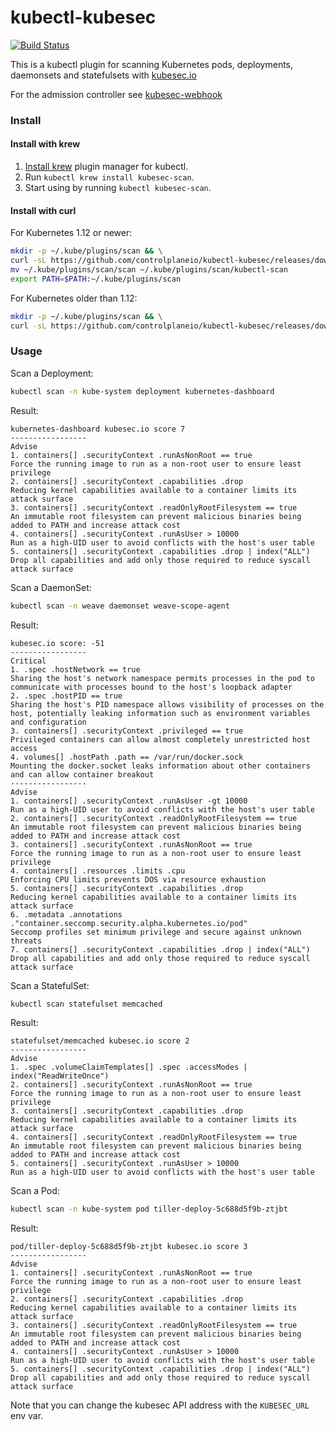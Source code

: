 # kubectl-kubesec

[![Build Status](https://travis-ci.org/controlplaneio/kubectl-kubesec.svg?branch=master)](https://travis-ci.org/controlplaneio/kubectl-kubesec)

This is a kubectl plugin for scanning Kubernetes pods, deployments, daemonsets and statefulsets with [kubesec.io](https://kubesec.io)

For the admission controller see [kubesec-webhook](https://github.com/controlplaneio/kubesec-webhook)

### Install

#### Install with krew

1. [Install krew](https://github.com/GoogleContainerTools/krew) plugin manager
   for kubectl.
2. Run `kubectl krew install kubesec-scan`.
3. Start using by running `kubectl kubesec-scan`.

#### Install with curl

For Kubernetes 1.12 or newer:

```bash
mkdir -p ~/.kube/plugins/scan && \
curl -sL https://github.com/controlplaneio/kubectl-kubesec/releases/download/1.0.0/kubectl-kubesec_1.0.0_`uname -s`_amd64.tar.gz | tar xzvf - -C ~/.kube/plugins/scan
mv ~/.kube/plugins/scan/scan ~/.kube/plugins/scan/kubectl-scan
export PATH=$PATH:~/.kube/plugins/scan
```

For Kubernetes older than 1.12:

```bash
mkdir -p ~/.kube/plugins/scan && \
curl -sL https://github.com/controlplaneio/kubectl-kubesec/releases/download/0.3.1/kubectl-kubesec_0.3.1_`uname -s`_amd64.tar.gz | tar xzvf - -C ~/.kube/plugins/scan
```

### Usage

Scan a Deployment:

```bash
kubectl scan -n kube-system deployment kubernetes-dashboard
```

Result:

```
kubernetes-dashboard kubesec.io score 7
-----------------
Advise
1. containers[] .securityContext .runAsNonRoot == true
Force the running image to run as a non-root user to ensure least privilege
2. containers[] .securityContext .capabilities .drop
Reducing kernel capabilities available to a container limits its attack surface
3. containers[] .securityContext .readOnlyRootFilesystem == true
An immutable root filesystem can prevent malicious binaries being added to PATH and increase attack cost
4. containers[] .securityContext .runAsUser > 10000
Run as a high-UID user to avoid conflicts with the host's user table
5. containers[] .securityContext .capabilities .drop | index("ALL")
Drop all capabilities and add only those required to reduce syscall attack surface
```

Scan a DaemonSet:

```bash
kubectl scan -n weave daemonset weave-scope-agent
```

Result:

```
kubesec.io score: -51
-----------------
Critical
1. .spec .hostNetwork == true
Sharing the host's network namespace permits processes in the pod to communicate with processes bound to the host's loopback adapter
2. .spec .hostPID == true
Sharing the host's PID namespace allows visibility of processes on the host, potentially leaking information such as environment variables and configuration
3. containers[] .securityContext .privileged == true
Privileged containers can allow almost completely unrestricted host access
4. volumes[] .hostPath .path == /var/run/docker.sock
Mounting the docker.socket leaks information about other containers and can allow container breakout
-----------------
Advise
1. containers[] .securityContext .runAsUser -gt 10000
Run as a high-UID user to avoid conflicts with the host's user table
2. containers[] .securityContext .readOnlyRootFilesystem == true
An immutable root filesystem can prevent malicious binaries being added to PATH and increase attack cost
3. containers[] .securityContext .runAsNonRoot == true
Force the running image to run as a non-root user to ensure least privilege
4. containers[] .resources .limits .cpu
Enforcing CPU limits prevents DOS via resource exhaustion
5. containers[] .securityContext .capabilities .drop
Reducing kernel capabilities available to a container limits its attack surface
6. .metadata .annotations ."container.seccomp.security.alpha.kubernetes.io/pod"
Seccomp profiles set minimum privilege and secure against unknown threats
7. containers[] .securityContext .capabilities .drop | index("ALL")
Drop all capabilities and add only those required to reduce syscall attack surface
```

Scan a StatefulSet:

```bash
kubectl scan statefulset memcached
```

Result:

```
statefulset/memcached kubesec.io score 2
-----------------
Advise
1. .spec .volumeClaimTemplates[] .spec .accessModes | index("ReadWriteOnce")
2. containers[] .securityContext .runAsNonRoot == true
Force the running image to run as a non-root user to ensure least privilege
3. containers[] .securityContext .capabilities .drop
Reducing kernel capabilities available to a container limits its attack surface
4. containers[] .securityContext .readOnlyRootFilesystem == true
An immutable root filesystem can prevent malicious binaries being added to PATH and increase attack cost
5. containers[] .securityContext .runAsUser > 10000
Run as a high-UID user to avoid conflicts with the host's user table
```

Scan a Pod:

```bash
kubectl scan -n kube-system pod tiller-deploy-5c688d5f9b-ztjbt
```

Result:

```
pod/tiller-deploy-5c688d5f9b-ztjbt kubesec.io score 3
-----------------
Advise
1. containers[] .securityContext .runAsNonRoot == true
Force the running image to run as a non-root user to ensure least privilege
2. containers[] .securityContext .capabilities .drop
Reducing kernel capabilities available to a container limits its attack surface
3. containers[] .securityContext .readOnlyRootFilesystem == true
An immutable root filesystem can prevent malicious binaries being added to PATH and increase attack cost
4. containers[] .securityContext .runAsUser > 10000
Run as a high-UID user to avoid conflicts with the host's user table
5. containers[] .securityContext .capabilities .drop | index("ALL")
Drop all capabilities and add only those required to reduce syscall attack surface
```

Note that you can change the kubesec API address with the `KUBESEC_URL` env var.